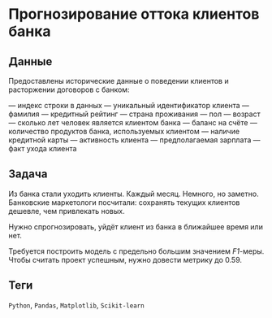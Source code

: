 # Прогнозирование оттока клиентов банка


## Данные

Предоставлены исторические данные о поведении клиентов и расторжении договоров с банком: 

— индекс строки в данных
— уникальный идентификатор клиента
— фамилия
— кредитный рейтинг
— страна проживания
— пол
— возраст
— сколько лет человек является клиентом банка
— баланс на счёте
— количество продуктов банка, используемых клиентом
— наличие кредитной карты
— активность клиента
— предполагаемая зарплата
— факт ухода клиента

## Задача

Из банка стали уходить клиенты. Каждый месяц. Немного, но заметно. Банковские маркетологи посчитали: сохранять текущих клиентов дешевле, чем привлекать новых.

Нужно спрогнозировать, уйдёт клиент из банка в ближайшее время или нет. 

Требуется построить модель с предельно большим значением *F1*-меры. Чтобы считать проект успешным, нужно довести метрику до 0.59.

## Теги
`Python`, `Pandas`, `Matplotlib`,  `Scikit-learn`